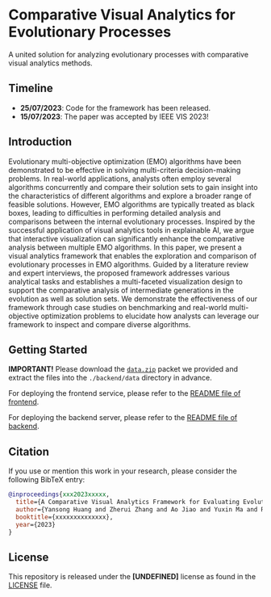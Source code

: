 # Comparative Visual Analytics for Evolutionary Processes

A united solution for analyzing evolutionary processes with comparative visual analytics methods.

## Timeline

- **25/07/2023**: Code for the framework has been released.
- **15/07/2023**: The paper was accepted by IEEE VIS 2023!

## Introduction

Evolutionary multi-objective optimization (EMO) algorithms have been demonstrated to be effective in solving multi-criteria decision-making problems. In real-world applications, analysts often employ several algorithms concurrently and compare their solution sets to gain insight into the characteristics of different algorithms and explore a broader range of feasible solutions. However, EMO algorithms are typically treated as black boxes, leading to difficulties in performing detailed analysis and comparisons between the internal evolutionary processes. Inspired by the successful application of visual analytics tools in explainable AI, we argue that interactive visualization can significantly enhance the comparative analysis between multiple EMO algorithms. In this paper, we present a visual analytics framework that enables the exploration and comparison of evolutionary processes in EMO algorithms. Guided by a literature review and expert interviews, the proposed framework addresses various analytical tasks and establishes a multi-faceted visualization design to support the comparative analysis of intermediate generations in the evolution as well as solution sets. We demonstrate the effectiveness of our framework through case studies on benchmarking and real-world multi-objective optimization problems to elucidate how analysts can leverage our framework to inspect and compare diverse algorithms.

## Getting Started

**IMPORTANT!** Please download the [`data.zip`](https://link.download.data/files) packet we provided and extract the files into the `./backend/data` directory in advance.

For deploying the frontend service, please refer to the [README file of frontend](./frontend).

For deploying the backend server, please refer to the [README file of backend](./backend).

## Citation

If you use or mention this work in your research, please consider the following BibTeX entry:

```BibTeX
@inproceedings{xxx2023xxxxx,
  title={A Comparative Visual Analytics Framework for Evaluating Evolutionary Processes in Multi-objective Optimization},
  author={Yansong Huang and Zherui Zhang and Ao Jiao and Yuxin Ma and Ran Cheng},
  booktitle={xxxxxxxxxxxxxx},
  year={2023}
}
```

## License

This repository is released under the **[UNDEFINED]** license as found in the [LICENSE](https://github.com/VIS-SUSTech/comparative-visual-analytics-for-evolutionary-processes/LICENSE) file.